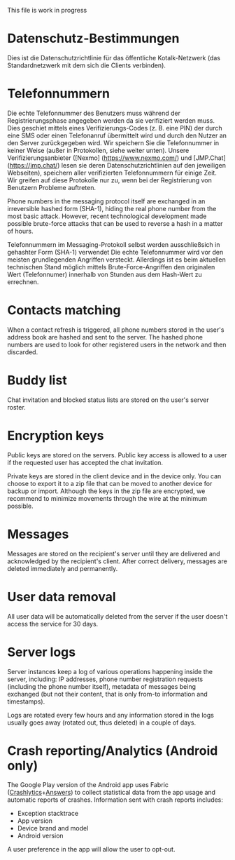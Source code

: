 This file is work in progress

Datenschutz-Bestimmungen
==============

Dies ist die Datenschutzrichtlinie für das öffentliche Kotalk-Netzwerk 
(das Standardnetzwerk mit dem sich die Clients verbinden).

Telefonnummern
==============
Die echte Telefonnummer des Benutzers muss während der Registrierungsphase angegeben werden
da sie verifiziert werden muss. Dies geschiet mittels eines Verifizierungs-Codes 
(z. B. eine PIN) der durch eine SMS oder einen Telefonanruf übermittelt wird und durch den Nutzer an 
den Server zurückgegeben wird.
Wir speichern Sie die Telefonnummer in keiner Weise (außer in Protokollen, siehe weiter unten).
Unsere Verifizierungsanbieter ([Nexmo] (https://www.nexmo.com/) und
[JMP.Chat] (https://jmp.chat/) lesen sie deren Datenschutzrichtlinien auf den
jeweiligen Webseiten), speichern aller verifizierten Telefonnummern für einige
Zeit. 
Wir greifen auf diese Protokolle nur zu, wenn bei der Registrierung von Benutzern Probleme auftreten.

Phone numbers in the messaging protocol itself are exchanged in an irreversible
hashed form (SHA-1), hiding the real phone number from the most basic attack.
However, recent technological development made possible brute-force attacks that
can be used to reverse a hash in a matter of hours.

Telefonnummern im Messaging-Protokoll selbst werden ausschließsich in gehashter Form (SHA-1) verwendet
Die echte Telefonnummer wird vor den meisten grundlegenden Angriffen versteckt.
Allerdings ist es beim aktuellen technischen Stand möglich mittels Brute-Force-Angriffen den 
originalen Wert (Telefonnumer) innerhalb von Stunden aus dem Hash-Wert zu errechnen.

Contacts matching
=================
When a contact refresh is triggered, all phone numbers stored in the user's
address book are hashed and sent to the server. The hashed phone numbers are
used to look for other registered users in the network and then discarded.

Buddy list
==========
Chat invitation and blocked status lists are stored on the user's server roster.

Encryption keys
===============
Public keys are stored on the servers. Public key access is allowed to a user if
the requested user has accepted the chat invitation.

Private keys are stored in the client device and in the device only. You can
choose to export it to a zip file that can be moved to another device for backup
or import. Although the keys in the zip file are encrypted, we recommend to
minimize movements through the wire at the minimum possible.

Messages
========
Messages are stored on the recipient's server until they are delivered and
acknowledged by the recipient's client. After correct delivery, messages are
deleted immediately and permanently.

User data removal
==================
All user data will be automatically deleted from the server if the user doesn't
access the service for 30 days.

Server logs
===========
Server instances keep a log of various operations happening inside the server,
including: IP addresses, phone number registration requests (including the phone
number itself), metadata of messages being exchanged (but not their content,
that is only from-to information and timestamps).

Logs are rotated every few hours and any information stored in the logs usually
goes away (rotated out, thus deleted) in a couple of days.

Crash reporting/Analytics (Android only)
========================================
The Google Play version of the Android app uses Fabric
([Crashlytics](https://try.crashlytics.com/terms/)+[Answers](https://answers.io/privacy))
to collect statistical data from the app usage and automatic reports of crashes.
Information sent with crash reports includes:

* Exception stacktrace
* App version
* Device brand and model
* Android version

A user preference in the app will allow the user to opt-out.
